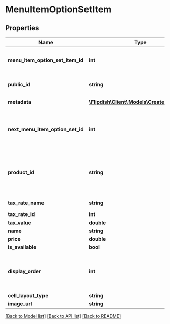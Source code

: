 # MenuItemOptionSetItem

## Properties
Name | Type | Description | Notes
------------ | ------------- | ------------- | -------------
**menu_item_option_set_item_id** | **int** | Menu item option set item identifier | [optional] 
**public_id** | **string** | Permanent reference to the item. | [optional] 
**metadata** | [**\Flipdish\\Client\Models\CreateMetadata[]**](CreateMetadata.md) | List of metadata | [optional] 
**next_menu_item_option_set_id** | **int** | if null, next option set is next. if -1, this is the final option set | [optional] 
**product_id** | **string** | Product Id when the OptionSet is associated to a Product | [optional] 
**tax_rate_name** | **string** | Tax rate name | [optional] 
**tax_rate_id** | **int** |  | [optional] 
**tax_value** | **double** |  | [optional] 
**name** | **string** | Name | [optional] 
**price** | **double** | Price | [optional] 
**is_available** | **bool** | Is available | [optional] 
**display_order** | **int** | Display order. Displayed in ascending order. | [optional] 
**cell_layout_type** | **string** | Small | Medium | Large  Affects the layout of the menu. | [optional] 
**image_url** | **string** | Image url | [optional] 

[[Back to Model list]](../README.md#documentation-for-models) [[Back to API list]](../README.md#documentation-for-api-endpoints) [[Back to README]](../README.md)


